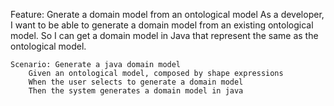 Feature: Gnerate a domain model from an ontological model
  As a developer,
  I want to be able to generate a domain model from an existing ontological model.
  So I can get a domain model in Java that represent the same as the ontological model.

    Scenario: Generate a java domain model
        Given an ontological model, composed by shape expressions
        When the user selects to generate a domain model
        Then the system generates a domain model in java
